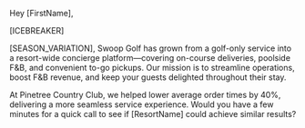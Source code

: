 Hey [FirstName],

[ICEBREAKER]

[SEASON_VARIATION], Swoop Golf has grown from a golf-only service into a resort-wide concierge platform—covering on-course deliveries, poolside F&B, and convenient to-go pickups. Our mission is to streamline operations, boost F&B revenue, and keep your guests delighted throughout their stay.

At Pinetree Country Club, we helped lower average order times by 40%, delivering a more seamless service experience. Would you have a few minutes for a quick call to see if [ResortName] could achieve similar results?